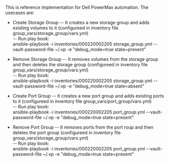 This is reference implementation for Dell PowerMax automation. The usecases are:
- Create Storage Group
  -- It creates a new storage group and adds existing volumes to it (configureed in inventory file group_vars/storage_group/vars.yml)<br/>
  -- Run play book:<br/> 
        ansible-playbook -i inventories/000220002205 storage_group.yml --vault-password-file ~/.vp -e "debug_mode=true state=present"<br/>

- Remove Storage Group
  -- It removes volumes from the storage group and then deletes the storage group (configureed in inventory file group_vars/storage_group/vars.yml)<br/>
  -- Run play book:<br/> 
        ansible-playbook -i inventories/000220002205 storage_group.yml --vault-password-file ~/.vp -e "debug_mode=true state=absent"<br/>

- Create Port Group
  -- It creates a new port group and adds existing ports to it (configureed in inventory file group_vars/port_group/vars.yml)<br/>
  -- Run play book:<br/> 
        ansible-playbook -i inventories/000220002205 port_group.yml --vault-password-file ~/.vp -e "debug_mode=true state=present"<br/>

- Remove Port Group
  -- It removes ports from the port roup and then deletes the port group (configureed in inventory file group_vars/storage_group/vars.yml)<br/>
  -- Run play book:<br/> 
        ansible-playbook -i inventories/000220002205 port_group.yml --vault-password-file ~/.vp -e "debug_mode=true state=present"